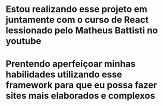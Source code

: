 # Estou realizando esse projeto em juntamente com o curso de React lessionado pelo Matheus Battisti no youtube

# Prentendo aperfeiçoar minhas habilidades utilizando esse framework para que eu possa fazer sites mais elaborados e complexos